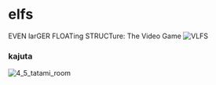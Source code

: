 # elfs
EVEN larGER FLOATing STRUCTure: The Video Game
![VLFS](https://user-images.githubusercontent.com/33625516/158042128-409d5de7-d35a-4c71-be61-61fac2629f8b.jpeg)

### kajuta
![4_5_tatami_room](https://github.com/jurando1/vfls/assets/33625516/0224bf37-57ae-483f-b0de-a43ea0939047)
